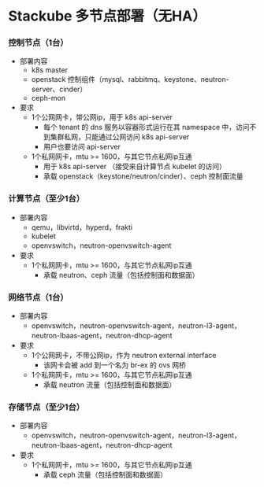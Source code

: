 # Stackube 多节点部署（无HA）

### 控制节点（1台）
- 部署内容
    - k8s master
    - openstack 控制组件（mysql、rabbitmq、keystone、neutron-server、cinder）
    - ceph-mon
- 要求
    - 1个公网网卡，带公网ip，用于 k8s api-server
        - 每个 tenant 的 dns 服务以容器形式运行在其 namespace 中，访问不到集群私网，只能通过公网访问 k8s api-server
        - 用户也要访问 api-server
    - 1个私网网卡，mtu >= 1600，与其它节点私网ip互通
        - 用于 k8s api-server （接受来自计算节点 kubelet 的访问）
        - 承载 openstack（keystone/neutron/cinder）、ceph 控制面流量

### 计算节点（至少1台）
- 部署内容
    - qemu，libvirtd，hyperd，frakti
    - kubelet
    - openvswitch，neutron-openvswitch-agent
- 要求
    - 1个私网网卡，mtu >= 1600，与其它节点私网ip互通
        - 承载 neutron、ceph 流量（包括控制面和数据面） 

### 网络节点（1台）
- 部署内容
    - openvswitch，neutron-openvswitch-agent，neutron-l3-agent，neutron-lbaas-agent，neutron-dhcp-agent
- 要求
    - 1个公网网卡，不带公网ip，作为 neutron external interface
        - 该网卡会被 add 到一个名为 br-ex 的 ovs 网桥
    - 1个私网网卡，mtu >= 1600，与其它节点私网ip互通
        - 承载 neutron 流量（包括控制面和数据面） 

### 存储节点（至少1台）
- 部署内容
    - openvswitch，neutron-openvswitch-agent，neutron-l3-agent，neutron-lbaas-agent，neutron-dhcp-agent
- 要求
    - 1个私网网卡，mtu >= 1600，与其它节点私网ip互通
        - 承载 ceph 流量（包括控制面和数据面）
